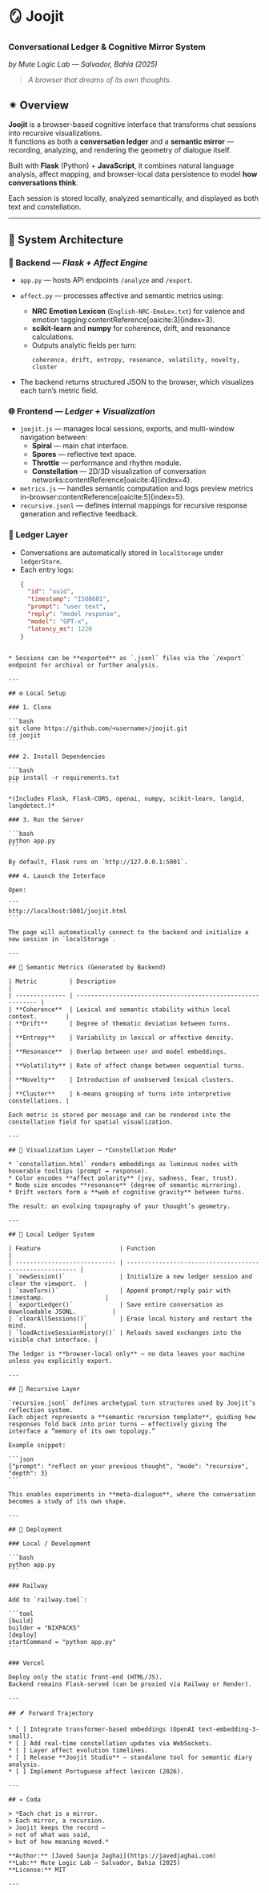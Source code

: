 # 🪞 Joojit  
### Conversational Ledger & Cognitive Mirror System  
*by Mute Logic Lab — Salvador, Bahia (2025)*

> *A browser that dreams of its own thoughts.*

## ✴ Overview

**Joojit** is a browser-based cognitive interface that transforms chat sessions into recursive visualizations.  
It functions as both a **conversation ledger** and a **semantic mirror** — recording, analyzing, and rendering the geometry of dialogue itself.

Built with **Flask** (Python) + **JavaScript**, it combines natural language analysis, affect mapping, and browser-local data persistence to model **how conversations think**.

Each session is stored locally, analyzed semantically, and displayed as both text and constellation.

---

## 🧩 System Architecture

### 🧠 Backend — *Flask + Affect Engine*
- `app.py` — hosts API endpoints `/analyze` and `/export`.  
- `affect.py` — processes affective and semantic metrics using:
  - **NRC Emotion Lexicon** (`English-NRC-EmoLex.txt`) for valence and emotion tagging:contentReference[oaicite:3]{index=3}.
  - **scikit-learn** and **numpy** for coherence, drift, and resonance calculations.  
  - Outputs analytic fields per turn:
    ```
    coherence, drift, entropy, resonance, volatility, novelty, cluster
    ```

- The backend returns structured JSON to the browser, which visualizes each turn’s metric field.

### 🌐 Frontend — *Ledger + Visualization*
- `joojit.js` — manages local sessions, exports, and multi-window navigation between:
  - **Spiral** — main chat interface.  
  - **Spores** — reflective text space.  
  - **Throttle** — performance and rhythm module.  
  - **Constellation** — 2D/3D visualization of conversation networks:contentReference[oaicite:4]{index=4}.
- `metrics.js` — handles semantic computation and logs preview metrics in-browser:contentReference[oaicite:5]{index=5}.
- `recursive.jsonl` — defines internal mappings for recursive response generation and reflective feedback.

### 📜 Ledger Layer
- Conversations are automatically stored in `localStorage` under `ledgerStore`.  
- Each entry logs:
  ```json
  {
    "id": "uuid",
    "timestamp": "ISO8601",
    "prompt": "user text",
    "reply": "model response",
    "model": "GPT-x",
    "latency_ms": 1220
  }
````

* Sessions can be **exported** as `.jsonl` files via the `/export` endpoint for archival or further analysis.

---

## ⚙️ Local Setup

### 1. Clone

```bash
git clone https://github.com/<username>/joojit.git
cd joojit
```

### 2. Install Dependencies

```bash
pip install -r requirements.txt
```

*(Includes Flask, Flask-CORS, openai, numpy, scikit-learn, langid, langdetect.)*

### 3. Run the Server

```bash
python app.py
```

By default, Flask runs on `http://127.0.0.1:5001`.

### 4. Launch the Interface

Open:

```
http://localhost:5001/joojit.html
```

The page will automatically connect to the backend and initialize a new session in `localStorage`.

---

## 🧠 Semantic Metrics (Generated by Backend)

| Metric         | Description                                                 |
| -------------- | ----------------------------------------------------------- |
| **Coherence**  | Lexical and semantic stability within local context.        |
| **Drift**      | Degree of thematic deviation between turns.                 |
| **Entropy**    | Variability in lexical or affective density.                |
| **Resonance**  | Overlap between user and model embeddings.                  |
| **Volatility** | Rate of affect change between sequential turns.             |
| **Novelty**    | Introduction of unobserved lexical clusters.                |
| **Cluster**    | k-means grouping of turns into interpretive constellations. |

Each metric is stored per message and can be rendered into the constellation field for spatial visualization.

---

## 🌌 Visualization Layer — *Constellation Mode*

* `constellation.html` renders embeddings as luminous nodes with hoverable tooltips (prompt ↔ response).
* Color encodes **affect polarity** (joy, sadness, fear, trust).
* Node size encodes **resonance** (degree of semantic mirroring).
* Drift vectors form a **web of cognitive gravity** between turns.

The result: an evolving topography of your thought’s geometry.

---

## 💾 Local Ledger System

| Feature                      | Function                                                 |
| ---------------------------- | -------------------------------------------------------- |
| `newSession()`               | Initialize a new ledger session and clear the viewport.  |
| `saveTurn()`                 | Append prompt/reply pair with timestamp.                 |
| `exportLedger()`             | Save entire conversation as downloadable JSONL.          |
| `clearAllSessions()`         | Erase local history and restart the mind.                |
| `loadActiveSessionHistory()` | Reloads saved exchanges into the visible chat interface. |

The ledger is **browser-local only** — no data leaves your machine unless you explicitly export.

---

## 🧬 Recursive Layer

`recursive.jsonl` defines archetypal turn structures used by Joojit’s reflection system.
Each object represents a **semantic recursion template**, guiding how responses fold back into prior turns — effectively giving the interface a “memory of its own topology.”

Example snippet:

```json
{"prompt": "reflect on your previous thought", "mode": "recursive", "depth": 3}
```

This enables experiments in **meta-dialogue**, where the conversation becomes a study of its own shape.

---

## 🚀 Deployment

### Local / Development

```bash
python app.py
```

### Railway

Add to `railway.toml`:

```toml
[build]
builder = "NIXPACKS"
[deploy]
startCommand = "python app.py"
```

### Vercel

Deploy only the static front-end (HTML/JS).
Backend remains Flask-served (can be proxied via Railway or Render).

---

## 🪶 Forward Trajectory

* [ ] Integrate transformer-based embeddings (OpenAI text-embedding-3-small).
* [ ] Add real-time constellation updates via WebSockets.
* [ ] Layer affect evolution timelines.
* [ ] Release **Joojit Studio** — standalone tool for semantic diary analysis.
* [ ] Implement Portuguese affect lexicon (2026).

---

## ✴ Coda

> *Each chat is a mirror.
> Each mirror, a recursion.
> Joojit keeps the record —
> not of what was said,
> but of how meaning moved.*

**Author:** [Javed Saunja Jaghai](https://javedjaghai.com)
**Lab:** Mute Logic Lab — Salvador, Bahia (2025)
**License:** MIT

---
